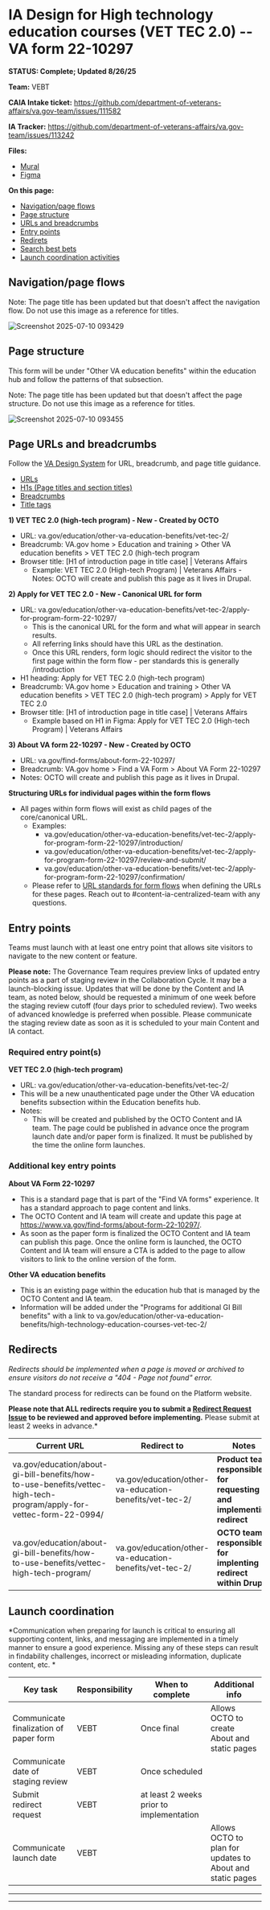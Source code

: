 # IA Design for High technology education courses (VET TEC 2.0) -- VA form 22-10297 
**STATUS: Complete; Updated 8/26/25**

**Team:** VEBT

**CAIA Intake ticket:**
https://github.com/department-of-veterans-affairs/va.gov-team/issues/111582

**IA Tracker:** 
https://github.com/department-of-veterans-affairs/va.gov-team/issues/113242

**Files:**
- [Mural](https://app.mural.co/t/departmentofveteransaffairs9999/m/departmentofveteransaffairs9999/1741952923569/292ec62768ccf39d097e94a278b65fea8e58b736)
- [Figma](https://www.figma.com/design/16Nm7LglbF1lCKBxdphRKk/VEBT-Form-22-10297--HITECH-VETS-Program--VET-TEC-2.0-?node-id=0-1&t=dWNWNxVO8S549B1I-1)

**On this page:**
- [Navigation/page flows](#flows)
- [Page structure](#map)
- [URLs and breadcrumbs](#url)
- [Entry points](#nav)
- [Redirets](#redirects)
- [Search best bets](#bestbets)
- [Launch coordination activities](#launch)


## <a name="flows"></a>Navigation/page flows <br>
Note: The page title has been updated but that doesn't affect the navigation flow. Do not use this image as a reference for titles. 

![Screenshot 2025-07-10 093429](https://github.com/user-attachments/assets/d65ee2d4-de53-4cda-a56b-92b3073b27e0)


## <a name="map"></a>Page structure<br>
This form will be under "Other VA education benefits" within the education hub and follow the patterns of that subsection. 

Note: The page title has been updated but that doesn't affect the page structure. Do not use this image as a reference for titles. 


![Screenshot 2025-07-10 093455](https://github.com/user-attachments/assets/31d57867-93b8-4c42-8407-989721ab1114)



## <a name="url"></a>Page URLs and breadcrumbs
Follow the [VA Design System](https://design.va.gov/) for URL, breadcrumb, and page title guidance.  
- [URLs](https://design.va.gov/components/url-standards/)
- [H1s (Page titles and section titles)](https://design.va.gov/content-style-guide/page-titles-and-section-titles)
- [Breadcrumbs](https://design.va.gov/components/breadcrumbs)
- [Title tags](https://design.va.gov/content-style-guide/title-tags)

**1) VET TEC 2.0 (high-tech program) - New - Created by OCTO**
- URL: va.gov/education/other-va-education-benefits/vet-tec-2/
- Breadcrumb: VA.gov home > Education and training > Other VA education benefits > VET TEC 2.0 (high-tech program 
- Browser title: [H1 of introduction page in title case] | Veterans Affairs
    - Example: VET TEC 2.0 (High-tech Program) | Veterans Affairs
    -Notes: OCTO will create and publish this page as it lives in Drupal.

**2) Apply for VET TEC 2.0 - New - Canonical URL for form**
- URL: va.gov/education/other-va-education-benefits/vet-tec-2/apply-for-program-form-22-10297/
  - This is the canonical URL for the form and what will appear in search results.
  - All referring links should have this URL as the destination.
  - Once this URL renders, form logic should redirect the visitor to the first page within the form flow - per standards this is generally /introduction  
- H1 heading: Apply for VET TEC 2.0 (high-tech program)
- Breadcrumb: VA.gov home > Education and training > Other VA education benefits > VET TEC 2.0 (high-tech program) > Apply for VET TEC 2.0
- Browser title: [H1 of introduction page in title case] | Veterans Affairs
    - Example based on H1 in Figma: Apply for VET TEC 2.0 (High-tech Program) | Veterans Affairs

**3) About VA form 22-10297 - New - Created by OCTO**
- URL: va.gov/find-forms/about-form-22-10297/
- Breadcrumb: VA.gov home > Find a VA Form > About VA Form 22-10297
- Notes: OCTO will create and publish this page as it lives in Drupal.

**Structuring URLs for individual pages within the form flows**
- All pages within form flows will exist as child pages of the core/canonical URL.
  - Examples:
      - va.gov/education/other-va-education-benefits/vet-tec-2/apply-for-program-form-22-10297/introduction/
      - va.gov/education/other-va-education-benefits/vet-tec-2/apply-for-program-form-22-10297/review-and-submit/
      - va.gov/education/other-va-education-benefits/vet-tec-2/apply-for-program-form-22-10297/confirmation/
  - Please refer to [URL standards for form flows](https://design.va.gov/components/url-standards/#guidelines-for-urls-in-form-flows) when defining the URLs for these pages.  Reach out to #content-ia-centralized-team with any questions.



## <a name="nav"></a>Entry points <br>

Teams must launch with at least one entry point that allows site visitors to navigate to the new content or feature. 

**Please note:** The Governance Team requires preview links of updated entry points as a part of staging review in the Collaboration Cycle. It may be a launch-blocking issue. Updates that will be done by the Content and IA team, as noted below, should be requested a minimum of one week before the staging review cutoff (four days prior to scheduled review). Two weeks of advanced knowledge is preferred when possible. Please communicate the staging review date as soon as it is scheduled to your main Content and IA contact. 

### Required entry point(s)

**VET TEC 2.0 (high-tech program)**
  - URL: va.gov/education/other-va-education-benefits/vet-tec-2/
  - This will be a new unauthenticated page under the Other VA education benefits subsection within the Education benefits hub.
  - Notes:
    - This will be created and published by the OCTO Content and IA team. The page could be published in advance once the program launch date and/or paper form is finalized. It must be published by the time the online form launches. 

### Additional key entry points

**About VA Form 22-10297**
- This is a standard page that is part of the "Find VA forms" experience. It has a standard approach to page content and links.
- The OCTO Content and IA team will create and update this page at https://www.va.gov/find-forms/about-form-22-10297/.  
- As soon as the paper form is finalized the OCTO Content and IA team can publish this page. Once the online form is launched, the OCTO Content and IA team will ensure a CTA is added to the page to allow visitors to link to the online version of the form.

**Other VA education benefits**
- This is an existing page within the education hub that is managed by the OCTO Content and IA team.
- Information will be added under the "Programs for additional GI Bill benefits" with a link to va.gov/education/other-va-education-benefits/high-technology-education-courses-vet-tec-2/

##  <a name="redirects"></a>Redirects <br>
*Redirects should be implemented when a page is moved or archived to ensure visitors do not receive a "404 - Page not found" error.*

The standard process for redirects can be found on the Platform website. 

**Please note that ALL redirects require you to submit a [Redirect Request Issue](https://github.com/department-of-veterans-affairs/va.gov-team/issues/new?template=redirect-request.md) to be reviewed and approved before implementing.** Please submit at least 2 weeks in advance.*  

| Current URL | Redirect to | Notes |
|----------|----------|----------|
| va.gov/education/about-gi-bill-benefits/how-to-use-benefits/vettec-high-tech-program/apply-for-vettec-form-22-0994/ | va.gov/education/other-va-education-benefits/vet-tec-2/ | **Product team responsible for requesting and implementing redirect** |
| va.gov/education/about-gi-bill-benefits/how-to-use-benefits/vettec-high-tech-program/ | va.gov/education/other-va-education-benefits/vet-tec-2/ | **OCTO team responsible for implenting redirect within Drupal** |


## <a name="launch"></a>Launch coordination <br>
*Communication when preparing for launch is critical to ensuring all supporting content, links, and messaging are implemented in a timely manner to ensure a good experience. Missing any of these steps can result in findability challenges, incorrect or misleading information, duplicate content, etc. *

| Key task | Responsibility | When to complete | Additional info |
| --- | --- | --- | --- |
| Communicate finalization of paper form | VEBT | Once final | Allows OCTO to create About and static pages |
| Communicate date of staging review | VEBT | Once scheduled |
| Submit redirect request | VEBT | at least 2 weeks prior to implementation | |
| Communicate launch date | VEBT | | Allows OCTO to plan for updates to About and static pages |





<hr>
<hr>
